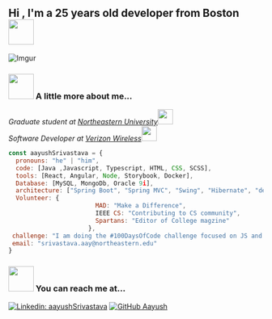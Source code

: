<h2>Hi , I'm a 25 years old developer from Boston <img src="https://media.giphy.com/media/mGcNjsfWAjY5AEZNw6/giphy.gif" width="50"></h2> 
<!--
**srivastava-aayush001407816/srivastava-aayush001407816** is a ✨ _special_ ✨ repository because its `README.md` (this file) appears on your GitHub profile. -->
<!--![me](aayush.png) -->

![Imgur](https://i.imgur.com/Qzc8bE0.png?1)

### <img src="https://media.giphy.com/media/VgCDAzcKvsR6OM0uWg/giphy.gif" width="50"> A little more about me...

<p><em>Graduate student at <a href="https://www.northeastern.edu">Northeastern University</a><img src="https://media.giphy.com/media/fYSnHlufseco8Fh93Z/giphy.gif" width="30"></br>Software Developer at <a href="https://www.verizonwireless.com">Verizon Wireless</a><img src="https://media.giphy.com/media/WUlplcMpOCEmTGBtBW/giphy.gif" width="30"> 
</em></p>

```javascript
const aayushSrivastava = {
  pronouns: "he" | "him",
  code: [Java ,Javascript, Typescript, HTML, CSS, SCSS],
  tools: [React, Angular, Node, Storybook, Docker],
  Database: [MySQL, MongoDb, Oracle 9i],
  architecture: ["Spring Boot", "Spring MVC", "Swing", "Hibernate", "design system pattern"],
  Volunteer: {
                        MAD: "Make a Difference",
                        IEEE CS: "Contributing to CS community",
                        Spartans: "Editor of College magzine"
                      },
 challenge: "I am doing the #100DaysOfCode challenge focused on JS and Angular"
 email: "srivastava.aay@northeastern.edu"
}
```


### <img src="https://media.giphy.com/media/mCW13lWicQgK47d7vt/giphy.gif" width="50"> You can reach me at...

[![Linkedin: aayushSrivastava](https://img.shields.io/badge/-Aayush_Srivastava-blue?style=flat-square&logo=Linkedin&logoColor=white&link=www.linkedin.com/in/aayush-srivastava2606/)](https://www.linkedin.com/in/aayush-srivastava2606/)
[![GitHub Aayush](https://img.shields.io/github/followers/srivastava-aayush001407816?label=follow&style=social)](https://github.com/srivastava-aayush001407816)

